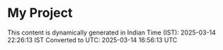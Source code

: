 # My Project

This content is dynamically generated in Indian Time (IST): 2025-03-14 22:26:13 IST
Converted to UTC: 2025-03-14 16:56:13 UTC
